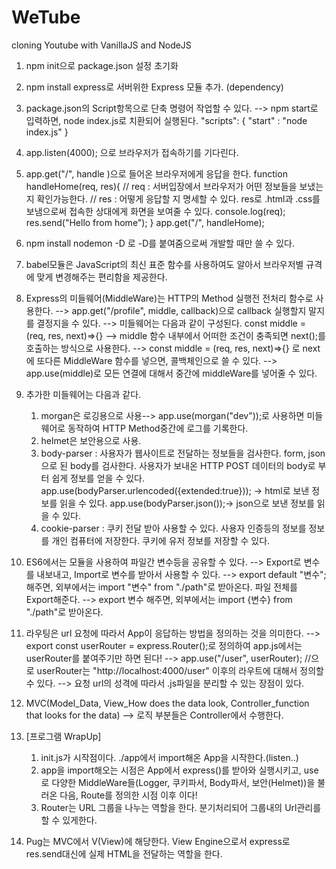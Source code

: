 # WeTube

cloning Youtube with VanillaJS and NodeJS

1. npm init으로 package.json 설정 초기화
2. npm install express로 서버위한 Express 모듈 추가. (dependency)
3. package.json의 Script항목으로 단축 명령어 작업할 수 있다.
   --> npm start로 입력하면, node index.js로 치환되어 실행된다.
   "scripts": {
   "start" : "node index.js"
   }
4. app.listen(4000); 으로 브라우저가 접속하기를 기다린다.
5. app.get("/", handle )으로 들어온 브라우저에게 응답을 한다.
   function handleHome(req, res){
   // req : 서버입장에서 브라우저가 어떤 정보들을 보냈는지 확인가능한다.
   // res : 어떻게 응답할 지 명세할 수 있다. res로 .html과 .css를 보냄으로써 접속한 상대에게 화면을 보여줄 수 있다.
   console.log(req);
   res.send("Hello from home");
   }
   app.get("/", handleHome);
6. npm install nodemon -D 로 -D를 붙여줌으로써 개발할 때만 쓸 수 있다.
7. babel모듈은 JavaScript의 최신 표준 함수를 사용하여도 알아서 브라우저별 규격에 맞게 변경해주는 편리함을 제공한다.
8. Express의 미들웨어(MiddleWare)는 HTTP의 Method 실행전 전처리 함수로 사용한다.
   --> app.get("/profile", middle, callback)으로 callback 실행할지 말지를 결정지을 수 있다.
   --> 미들웨어는 다음과 같이 구성된다. const middle = (req, res, next)=>{}
   --> middle 함수 내부에서 어떠한 조건이 충족되면 next();를 호출하는 방식으로 사용한다.
   --> const middle = (req, res, next)=>{} 로 next에 또다른 MiddleWare 함수를 넣으면, 콜백체인으로 쓸 수 있다.
   --> app.use(middle)로 모든 연결에 대해서 중간에 middleWare를 넣어줄 수 있다.
9. 추가한 미들웨어는 다음과 같다.
   1. morgan은 로깅용으로 사용--> app.use(morgan("dev"));로 사용하면 미들웨어로 동작하여 HTTP Method중간에 로그를 기록한다.
   2. helmet은 보안용으로 사용.
   3. body-parser : 사용자가 웹사이트로 전달하는 정보들을 검사한다. form, json으로 된 body를 검사한다. 사용자가 보내온 HTTP POST 데이터의 body로 부터 쉽게 정보를 얻을 수 있다.
      app.use(bodyParser.urlencoded({extended:true})); -> html로 보낸 정보를 읽을 수 있다.
      app.use(bodyParser.json());-> json으로 보낸 정보를 읽을 수 있다.
   4. cookie-parser : 쿠키 전달 받아 사용할 수 있다. 사용자 인증등의 정보를 정보를 개인 컴퓨터에 저장한다. 쿠키에 유저 정보를 저장할 수 있다.
10. ES6에서는 모듈을 사용하여 파일간 변수등을 공유할 수 있다.
    --> Export로 변수를 내보내고, Import로 변수를 받아서 사용할 수 있다.
    --> export default "변수"; 해주면, 외부에서는 import "변수" from "./path"로 받아온다. 파일 전체를 Export해준다.
    --> export 변수 해주면, 외부에서는 import {변수} from "./path"로 받아온다.
11. 라우팅은 url 요청에 따라서 App이 응답하는 방법을 정의하는 것을 의미한다.
    --> export const userRouter = express.Router();로 정의하여 app.js에서는 userRouter를 붙여주기만 하면 된다!
    --> app.use("/user", userRouter); //으로 userRouter는 "http://localhost:4000/user" 이후의 라우트에 대해서 정의할 수 있다.
    --> 요청 url의 성격에 따라서 .js파일을 분리할 수 있는 장점이 있다.
12. MVC(Model_Data, View_How does the data look, Controller_function that looks for the data)
    --> 로직 부분들은 Controller에서 수행한다.

13. [프로그램 WrapUp]

    1. init.js가 시작점이다. ./app에서 import해온 App을 시작한다.(listen..)
    2. app을 import해오는 시점은 App에서 express()를 받아와 실행시키고, use로 다양한 MiddleWare들(Logger, 쿠키파서, Body파서, 보안(Helmet))을 불러온 다음,
       Route를 정의한 시점 이후 이다!
    3. Router는 URL 그룹을 나누는 역할을 한다. 분기처리되어 그룹내의 Url관리를 할 수 있게한다.

14. Pug는 MVC에서 V(View)에 해당한다. View Engine으로서 express로 res.send대신에 실제 HTML을 전달하는 역할을 한다.
